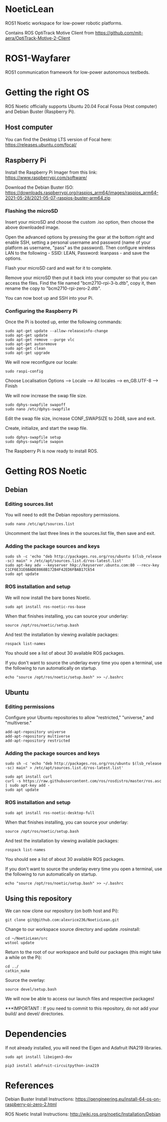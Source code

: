 # NoeticLean

ROS1 Noetic workspace for low-power robotic platforms.

Contains ROS OptiTrack Motive Client from https://github.com/mit-aera/OptiTrack-Motive-2-Client


# ROS1-Wayfarer

ROS1 communication framework for low-power autonomous testbeds.

# Getting the right OS

ROS Noetic officially supports Ubuntu 20.04 Focal Fossa (Host computer) and Debian Buster (Raspberry Pi).

## Host computer

You can find the Desktop LTS version of Focal here: https://releases.ubuntu.com/focal/

## Raspberry Pi

Install the Raspberry Pi Imager from this link: https://www.raspberrypi.com/software/ 

Download the Debian Buster ISO: https://downloads.raspberrypi.org/raspios_arm64/images/raspios_arm64-2021-05-28/2021-05-07-raspios-buster-arm64.zip

### Flashing the microSD

Insert your microSD and choose the custom .iso option, then choose the above downloaded image. 

Open the advanced options by pressing the gear at the bottom right and enable SSH, setting a personal username and password (name of your platform as username, "pass" as the password). Then configure wireless LAN to the following - SSID: LEAN, Password: leanpass - and save the options. 

Flash your microSD card and wait for it to complete.

Remove your microSD then put it back into your computer so that you can access the files. Find the file named "bcm2710-rpi-3-b.dtb", copy it, then rename the copy to "bcm2710-rpi-zero-2.dtb".

You can now boot up and SSH into your Pi.


### Configuring the Raspberry Pi

Once the Pi is booted up, enter the following commands:
```
sudo apt-get update --allow-releaseinfo-change
sudo apt-get update
sudo apt-get remove --purge vlc
sudo apt-get autoremove
sudo apt-get clean
sudo apt-get upgrade
```

We will now reconfigure our locale:
```
sudo raspi-config
```

Choose Localisation Options --> Locale --> All locales --> en_GB.UTF-8 --> Finish

We will now increase the swap file size.

```
sudo dphys-swapfile swapoff
sudo nano /etc/dphys-swapfile
```

Edit the swap file size, increase CONF_SWAPSIZE to 2048, save and exit.

Create, initialize, and start the swap file.
```
sudo dphys-swapfile setup
sudo dphys-swapfile swapon
```

The Raspberry Pi is now ready to install ROS.

# Getting ROS Noetic

## Debian

### Editing sources.list

You will need to edit the Debian repository permissions.
```
sudo nano /etc/apt/sources.list
```
Uncomment the last three lines in the sources.list file, then save and exit.

### Adding the package sources and keys

```
sudo sh -c 'echo "deb http://packages.ros.org/ros/ubuntu $(lsb_release -sc) main" > /etc/apt/sources.list.d/ros-latest.list'
sudo apt-key adv --keyserver hkp://keyserver.ubuntu.com:80 --recv-key C1CF6E31E6BADE8868B172B4F42ED6FBAB17C654
sudo apt update
```

### ROS installation and setup
We will now install the bare bones Noetic.
```
sudo apt install ros-noetic-ros-base
```

When that finishes installing, you can source your underlay:
```
source /opt/ros/noetic/setup.bash
```

And test the installation by viewing available packages:
```
rospack list-names
```
You should see a list of about 30 available ROS packages.

If you don't want to source the underlay every time you open a terminal, use the following to run automatically on startup.
```
echo "source /opt/ros/noetic/setup.bash" >> ~/.bashrc
```

## Ubuntu

### Editing permissions

Configure your Ubuntu repositories to allow "restricted," "universe," and "multiverse." 
```
add-apt-repository universe
add-apt-repository multiverse
add-apt-repository restricted
```

### Adding the package sources and keys
```
sudo sh -c 'echo "deb http://packages.ros.org/ros/ubuntu $(lsb_release -sc) main" > /etc/apt/sources.list.d/ros-latest.list'
```

```
sudo apt install curl
curl -s https://raw.githubusercontent.com/ros/rosdistro/master/ros.asc | sudo apt-key add -
sudo apt update
```

### ROS installation and setup
```
sudo apt install ros-noetic-desktop-full
```
When that finishes installing, you can source your underlay:
```
source /opt/ros/noetic/setup.bash
```

And test the installation by viewing available packages:
```
rospack list-names
```
You should see a list of about 30 available ROS packages.

If you don't want to source the underlay every time you open a terminal, use the following to run automatically on startup.
```
echo "source /opt/ros/noetic/setup.bash" >> ~/.bashrc
```

## Using this repository

We can now clone our repository (on both host and Pi):

```
git clone git@github.com:alexrice236/NoeticLean.git
```

Change to our workspace source directory and update .rosinstall:

```
cd ~/NoeticLean/src
wstool update
```

Return to the root of our workspace and build our packages (this might take a while on the Pi):

```
cd ../
catkin_make
```

Source the overlay:

```
source devel/setup.bash
```

We will now be able to access our launch files and respective packages!

***IMPORTANT : If you need to commit to this repository, do not add your build/ and devel/ directories.

# Dependencies

If not already installed, you will need the Eigen and Adafruit INA219 libraries.
```
sudo apt install libeigen3-dev
```
```
pip3 install adafruit-circuitpython-ina219
```

# References
Debian Buster Install Instructions: https://qengineering.eu/install-64-os-on-raspberry-pi-zero-2.html

ROS Noetic Install Instructions: http://wiki.ros.org/noetic/Installation/Debian
